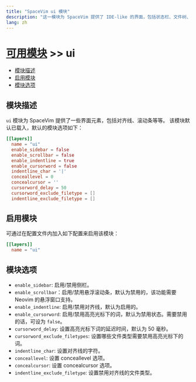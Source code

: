 ```yaml
---
title: "SpaceVim ui 模块"
description: "这一模块为 SpaceVim 提供了 IDE-like 的界面，包括状态栏、文件树、语法树等等特性。"
lang: zh
---
```


# [可用模块](../) >> ui

<!-- vim-markdown-toc GFM -->

- [模块描述](#模块描述)
- [启用模块](#启用模块)
- [模块选项](#模块选项)

<!-- vim-markdown-toc -->

## 模块描述

`ui` 模块为 SpaceVim 提供了一些界面元素，包括对齐线、滚动条等等。
该模块默认已载入，默认的模块选项如下：

```toml
[[layers]]
  name = "ui"
  enable_sidebar = false
  enable_scrollbar = false
  enable_indentline = true
  enable_cursorword = false
  indentline_char = '|'
  conceallevel = 0
  concealcursor = ''
  cursorword_delay = 50
  cursorword_exclude_filetype = []
  indentline_exclude_filetype = []
```

## 启用模块

可通过在配置文件内加入如下配置来启用该模块：

```toml
[[layers]]
  name = "ui"
```

## 模块选项

- `enable_sidebar`: 启用/禁用侧栏。
- `enable_scrollbar`：启用/禁用悬浮滚动条，默认为禁用的，该功能需要 Neovim 的悬浮窗口支持。
- `enable_indentline`: 启用/禁用对齐线，默认为启用的。
- `enable_cursorword`: 启用/禁用高亮光标下的词，默认为禁用状态。需要禁用的话，可设为 `false`。
- `cursorword_delay`: 设置高亮光标下词的延迟时间，默认为 50 毫秒。
- `cursorword_exclude_filetypes`: 设置哪些文件类型需要禁用高亮光标下的词。
- `indentline_char`: 设置对齐线的字符。
- `conceallevel`: 设置 conceallevel 选项。
- `concealcursor`: 设置 concealcursor 选项。
- `indentline_exclude_filetype`: 设置禁用对齐线的文件类型。
